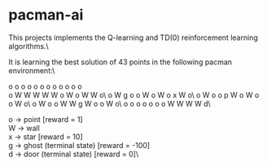 # pacman-ai

This projects implements the Q-learning and TD(0) reinforcement learning algorithms.\


It is learning the best solution of 43 points in the following pacman environment:\

o o o o o o o o o o o o\
o W W W W W o W o W W o\ 
o W g o o W o W o x W o\ 
o W o o p W o W o o W o\ 
o W o o W W g W o o W o\ 
o o o o o o o W W W W d\

o -> point [reward = 1]\
W -> wall\
x -> star [reward = 10]\
g -> ghost (terminal state) [reward = -100]\
d -> door (terminal state) [reward = 0]\
